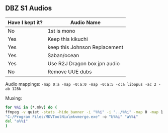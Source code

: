 ## DBZ S1 Audios


| Have I kept it?   |Audio Name                              |
|----|------------------------------|
|No  |1st is mono                   |
|Yes |Keep this kikuchi             |
|Yes |keep this Johnson Replacement |
|Yes |Saban/ocean                   |
|Yes |Use R2J Dragon box jpn audio  |
|No  |Remove UUE dubs               |

Audio mappings:
`-map 0:a -map -0:a:0 -map -0:a:5 -c:a libopus -ac 2 -ab 128k`

Muxing:
```cmd
for %%i in (*.mkv) do (
ffmpeg -v quiet -stats -hide_banner -i "%%i" -i "../%%i" -map 0 -map 1:a:4 -map 1:a:1 -map 1:a:2 -map 1:a:3 -map 1:s -map 1:t -c:v copy -c:a libopus -ac 2 -ab 128k -metadata title="[AniDL] Dragon Ball Z [BD 480p 10bit][Soap]" -disposition:a:0 default "a%%i"
"C:/Program Files/MKVToolNix\mkvmerge.exe" -o "b%%i" "a%%i"
del "a%%i"
)
